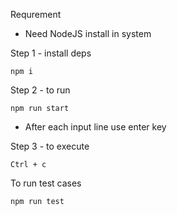 Requrement
- Need NodeJS install in system

Step 1 - install deps
```
npm i
```

Step 2 - to run
```
npm run start
```
- After each input line use enter key

Step 3 - to execute
```
Ctrl + c
```

To run test cases
```
npm run test
```
